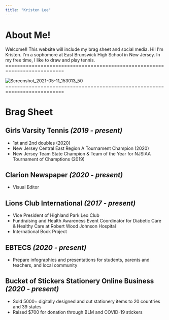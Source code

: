 ```yaml
---
title: "Kristen Lee"
---
```

# About Me!
Welcome!! This website will include my brag sheet and social media.
Hi! I'm Kristen. I'm a sophomore at East Brunswick High School in New Jersey. In my free time, I like to draw and play tennis.
==========================================================================<br/>

![Screenshot_2021-05-11_153013_50](https://user-images.githubusercontent.com/84039666/118167018-3525e480-b3f4-11eb-8b97-1043761b6dc8.png)
==========================================================================<br/>
# Brag Sheet
## Girls Varsity Tennis *(2019 - present)*<br/>
 - 1st and 2nd doubles (2020)<br/>
 - New Jersey Central East Region A Tournament Champion (2020)<br/>
 - New Jersey Team State Champion & Team of the Year for NJSIAA Tournament of Champtions (2019)<br/>
 
## Clarion Newspaper *(2020 - present)*<br/>
 - Visual Editor<br/>
 
## Lions Club International *(2017 - present)*<br/>
 - Vice President of Highland Park Leo Club<br/>
 - Fundraising and Health Awareness Event Coordinator for Diabetic Care & Healthy Care at Robert Wood Johnson Hospital
 - International Book Project<br/>
 
## EBTECS *(2020 - present)*<br/>
 - Prepare infographics and presentations for students, parents and teachers, and local community<br/>

## Bucket of Stickers Stationery Online Business *(2020 - present)*<br/>
 - Sold 5000+ digitally designed and cut stationery items to 20 countries and 39 states<br/>
 - Raised $700 for donation through BLM and COVID-19 stickers<br/>
 
 
 
